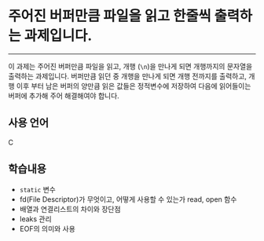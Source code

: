 # 주어진 버퍼만큼 파일을 읽고 한줄씩 출력하는 과제입니다.
---
이 과제는 주어진 버퍼만큼 파일을 읽고, 개행 (`\n`)을 만나게 되면 개행까지의 문자열을 출력하는 과제입니다.
버퍼만큼 읽던 중 개행을 만나게 되면 개행 전까지를 출력하고, 개행 이후 부터 남은 버퍼의 양만큼 읽은 값들은 정적변수에 저장하여 다음에 읽어들이는 버퍼에 추가해 주어 해결해여야 합니다.


## 사용 언어
C
## 학습내용
- `static` 변수
- fd(File Descriptor)가 무엇이고, 어떻게 사용할 수 있는가 read, open 함수
- 배열과 연결리스트의 차이와 장단점
- leaks 관리
- EOF의 의미와 사용

